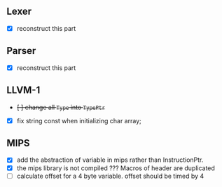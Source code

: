 ## Lexer

- [x] reconstruct this part


## Parser

- [x] reconstruct this part

## LLVM-1

- ~~[ ] change all `Type` into `TypePtr`~~
- [x] fix string const when initializing char array;

## MIPS

- [x] add the abstraction of variable in mips rather than InstructionPtr.
- [x] the mips library is not compiled ??? Macros of header are duplicated
- [ ] calculate offset for a 4 byte variable. offset should be timed by 4